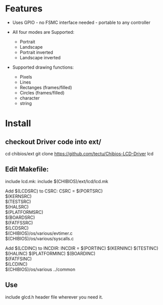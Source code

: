 # Features

- Uses GPIO - no FSMC interface needed - portable to any controller

- All four modes are Supported:
	- Portrait
	- Landscape
	- Portrait inverted
	- Landscape inverted

- Supported drawing functions:

	- Pixels
	- Lines
	- Rectanges (frames/filled)
	- Circles (frames/filled)
	- character
	- string

 
 
 
 

# Install

## checkout Driver code into ext/
cd chibios/ext
git clone https://github.com/tectu/Chibios-LCD-Driver lcd

## Edit Makefile:
include lcd.mk:
	include $(CHIBIOS)/ext/lcd/lcd.mk

Add $(LCDSRC) to CSRC:
	CSRC = $(PORTSRC) \
	       $(KERNSRC) \
	       $(TESTSRC) \
	       $(HALSRC) \
	       $(PLATFORMSRC) \
	       $(BOARDSRC) \
	       $(FATFSSRC) \
	       $(LCDSRC) \
	       $(CHIBIOS)/os/various/evtimer.c \
	       $(CHIBIOS)/os/various/syscalls.c

Add $(LCDINC) to INCDIR:
	INCDIR = $(PORTINC) $(KERNINC) $(TESTINC) \
	         $(HALINC) $(PLATFORMINC) $(BOARDINC) \
	         $(FATFSINC) \
	         $(LCDINC) \
	         $(CHIBIOS)/os/various ../common

## Use
include glcd.h header file wherever you need it.

